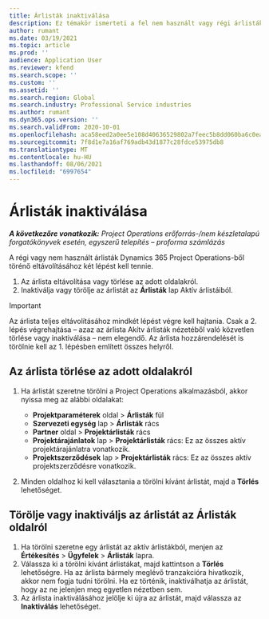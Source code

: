 ```yaml
---
title: Árlisták inaktiválása
description: Ez témakör ismerteti a fel nem használt vagy régi árlisták inaktiválását vagy eltávolítását.
author: rumant
ms.date: 03/19/2021
ms.topic: article
ms.prod: ''
audience: Application User
ms.reviewer: kfend
ms.search.scope: ''
ms.custom: ''
ms.assetid: ''
ms.search.region: Global
ms.search.industry: Professional Service industries
ms.author: rumant
ms.dyn365.ops.version: ''
ms.search.validFrom: 2020-10-01
ms.openlocfilehash: aca58eed2a0ee5e108d40636529802a7feec5b8dd060ba6c0eabc6d0b92b2e2f
ms.sourcegitcommit: 7f8d1e7a16af769adb43d1877c28fdce53975db8
ms.translationtype: MT
ms.contentlocale: hu-HU
ms.lasthandoff: 08/06/2021
ms.locfileid: "6997654"
---
```

# <a name="deactivate-price-lists"></a>Árlisták inaktiválása 

_**A következőre vonatkozik:** Project Operations erőforrás-/nem készletalapú forgatókönyvek esetén, egyszerű telepítés – proforma számlázás_

A régi vagy nem használt árlisták Dynamics 365 Project Operations-ből törénő eltávolításához két lépést kell tennie. 

1. Az árlista eltávolítása vagy törlése az adott oldalakról.
2. Inaktiválja vagy törölje az árlistát az **Árlisták** lap Aktív árlistáiból.

>[!IMPORTANT]
> Az árlista teljes eltávolításához mindkét lépést végre kell hajtania. Csak a 2. lépés végrehajtása – azaz az árlista Akítv árlisták nézetéből való közvetlen törlése vagy inaktiválása – nem elegendő. Az árlista hozzárendelését is törölnie kell az 1. lépésben említett összes helyről.

## <a name="delete-the-price-list-from-specific-pages"></a>Az árlista törlése az adott oldalakról
1. Ha árlistát szeretne törölni a Project Operations alkalmazásból, akkor nyissa meg az alábbi oldalakat:  

      - **Projektparaméterek** oldal > **Árlisták** fül
      - **Szervezeti egység** lap > **Árlisták** rács
      - **Partner** oldal > **Projektárlisták** rács
      - **Projektárajánlatok** lap > **Projektárlisták** rács: Ez az összes aktív projektárajánlatra vonatkozik.
      - **Projektszerződések** lap > **Projektárlisták** rács: Ez az összes aktív projektszerződésre vonatkozik.

 2. Minden oldalhoz ki kell választania a törölni kívánt árlistát, majd a **Törlés** lehetőséget. 
 
## <a name="delete-or-deactivate-the-price-list-from-the-price-lists-page"></a>Törölje vagy inaktiváljs az árlistát az Árlisták oldalról
 
1. Ha törölni szeretne egy árlistát az aktív árlistákból, menjen az **Értékesítés** > **Ügyfelek** > **Árlisták** lapra. 
2. Válassza ki a törölni kívánt árlistákat, majd kattintson a **Törlés** lehetőségre. Ha az árlista bármely meglévő tranzakcióra hivatkozik, akkor nem fogja tudni törölni. Ha ez történik, inaktiválhatja az árlistát, hogy az ne jelenjen meg egyetlen nézetben sem. 
3. Az árlista inaktiválásához jelölje ki újra az árlistát, majd válassza az **Inaktiválás** lehetőséget.   
